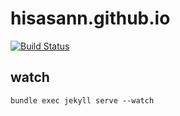 # hisasann.github.io
[![Build Status](https://travis-ci.org/hisasann/hisasann.github.io.svg)](https://travis-ci.org/hisasann/hisasann.github.io)

## watch

```
bundle exec jekyll serve --watch
```